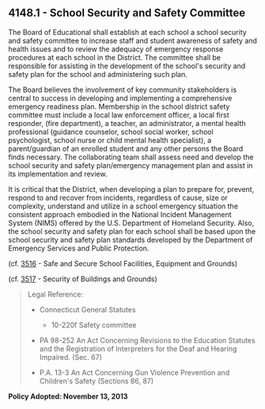 ## 4148.1 - School Security and Safety Committee

The Board of Educational shall establish at each school a school security and safety committee to increase staff and student awareness of safety and health issues and to review the adequacy of emergency response procedures at each school in the District. The committee shall be responsible for assisting in the development of the school's security and safety plan for the school and administering such plan.

The Board believes the involvement of key community stakeholders is central to success in developing and implementing a comprehensive emergency readiness plan. Membership in the school district safety committee must include a local law enforcement officer, a local first responder, \(fire department\), a teacher, an administrator, a mental health professional \(guidance counselor, school social worker, school psychologist, school nurse or child mental health specialist\), a parent\/guardian of an enrolled student and any other persons the Board finds necessary. The collaborating team shall assess need and develop the school security and safety plan\/emergency management plan and assist in its implementation and review.

It is critical that the District, when developing a plan to prepare for, prevent, respond to and recover from incidents, regardless of cause, size or complexity, understand and utilize in a school emergency situation the consistent approach embodied in the National Incident Management System \(NIMS\) offered by the U.S. Department of Homeland Security.  Also, the school security and safety plan for each school shall be based upon the school security and safety plan standards developed by the Department of Emergency Services and Public Protection.

\(cf. [3516](/policies/3000/3516.md) - Safe and Secure School Facilities, Equipment and Grounds\)

\(cf. [3517](/policies/3000/3517.md) - Security of Buildings and Grounds\)

> Legal Reference:
> 
> * Connecticut General Statutes
>   * 10-220f Safety committee
> 
> * PA 98-252 An Act Concerning Revisions to the Education Statutes and the Registration of Interpreters for the Deaf and Hearing Impaired. \(Sec. 67\)
> * P.A. 13-3 An Act Concerning Gun Violence Prevention and Children's Safety \(Sections 86, 87\)

**Policy Adopted:  November 13, 2013**

